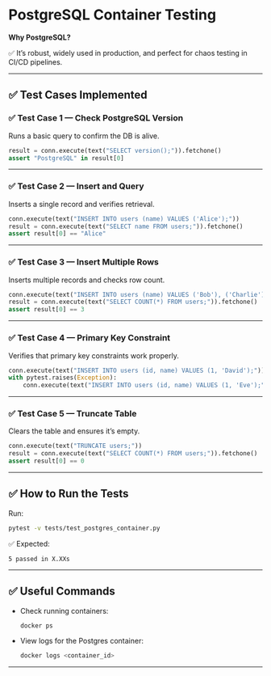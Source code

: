 # PostgreSQL Container Testing

**Why PostgreSQL?**

✅ It’s robust, widely used in production, and perfect for chaos testing in CI/CD pipelines.

---

## ✅ Test Cases Implemented

### ✅ Test Case 1 — Check PostgreSQL Version

Runs a basic query to confirm the DB is alive.

```python
result = conn.execute(text("SELECT version();")).fetchone()
assert "PostgreSQL" in result[0]
````

---

### ✅ Test Case 2 — Insert and Query

Inserts a single record and verifies retrieval.

```python
conn.execute(text("INSERT INTO users (name) VALUES ('Alice');"))
result = conn.execute(text("SELECT name FROM users;")).fetchone()
assert result[0] == "Alice"
```

---

### ✅ Test Case 3 — Insert Multiple Rows

Inserts multiple records and checks row count.

```python
conn.execute(text("INSERT INTO users (name) VALUES ('Bob'), ('Charlie');"))
result = conn.execute(text("SELECT COUNT(*) FROM users;")).fetchone()
assert result[0] == 3
```

---

### ✅ Test Case 4 — Primary Key Constraint

Verifies that primary key constraints work properly.

```python
conn.execute(text("INSERT INTO users (id, name) VALUES (1, 'David');"))
with pytest.raises(Exception):
    conn.execute(text("INSERT INTO users (id, name) VALUES (1, 'Eve');"))
```

---

### ✅ Test Case 5 — Truncate Table

Clears the table and ensures it’s empty.

```python
conn.execute(text("TRUNCATE users;"))
result = conn.execute(text("SELECT COUNT(*) FROM users;")).fetchone()
assert result[0] == 0
```

---

## ✅ How to Run the Tests

Run:

```bash
pytest -v tests/test_postgres_container.py
```

✅ Expected:

```
5 passed in X.XXs
```

---

## ✅ Useful Commands

* Check running containers:

  ```bash
  docker ps
  ```

* View logs for the Postgres container:

  ```bash
  docker logs <container_id>
  ```

---
